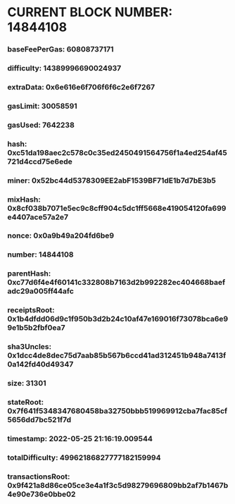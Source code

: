 # CURRENT BLOCK NUMBER: 14844108

### baseFeePerGas: 60808737171
### difficulty: 14389996690024937
### extraData: 0x6e616e6f706f6f6c2e6f7267
### gasLimit: 30058591
### gasUsed: 7642238
### hash: 0xc51da198aec2c578c0c35ed2450491564756f1a4ed254af45721d4ccd75e6ede
### miner: 0x52bc44d5378309EE2abF1539BF71dE1b7d7bE3b5
### mixHash: 0x8cf038b7071e5ec9c8cff904c5dc1ff5668e419054120fa699e4407ace57a2e7
### nonce: 0x0a9b49a204fd6be9
### number: 14844108
### parentHash: 0xc77d6f4e4f60141c332808b7163d2b992282ec404668baefadc29a005ff44afc
### receiptsRoot: 0x1b4dfdd06d9c1f950b3d2b24c10af47e169016f73078bca6e99e1b5b2fbf0ea7
### sha3Uncles: 0x1dcc4de8dec75d7aab85b567b6ccd41ad312451b948a7413f0a142fd40d49347
### size: 31301
### stateRoot: 0x7f641f5348347680458ba32750bbb519969912cba7fac85cf5656dd7bc521f7d
### timestamp: 2022-05-25 21:16:19.009544
### totalDifficulty: 49962186827777182159994
### transactionsRoot: 0x9f421a8d86ce05ce3e4a1f3c5d98279696809bb2af7b1467b4e90e736e0bbe02
